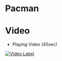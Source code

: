 # Pacman

# Video
- Playing Video (45sec)

[![Video Label](http://img.youtube.com/vi/5i332rLlZwo/1.jpg)](https://youtu.be/5i332rLlZwo)
